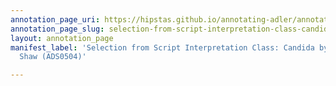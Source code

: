 ```yaml
---
annotation_page_uri: https://hipstas.github.io/annotating-adler/annotations/selection-from-script-interpretation-class-candida-by-george-bernard-shaw-ads0504--canvas-1-teaching.json
annotation_page_slug: selection-from-script-interpretation-class-candida-by-george-bernard-shaw-ads0504--canvas-1-teaching
layout: annotation_page
manifest_label: 'Selection from Script Interpretation Class: Candida by George Bernard
  Shaw (ADS0504)'

---
```

